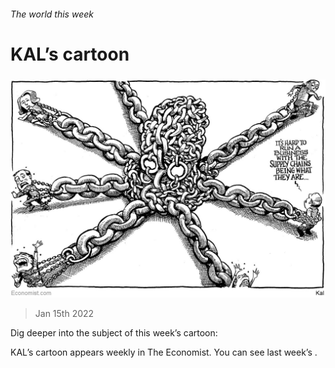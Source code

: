 ###### The world this week

# KAL’s cartoon 

#####  

![image](images/20220115_wwd000.jpg) 

> Jan 15th 2022 

Dig deeper into the subject of this week’s cartoon:


KAL’s cartoon appears weekly in The Economist. You can see last week’s .

